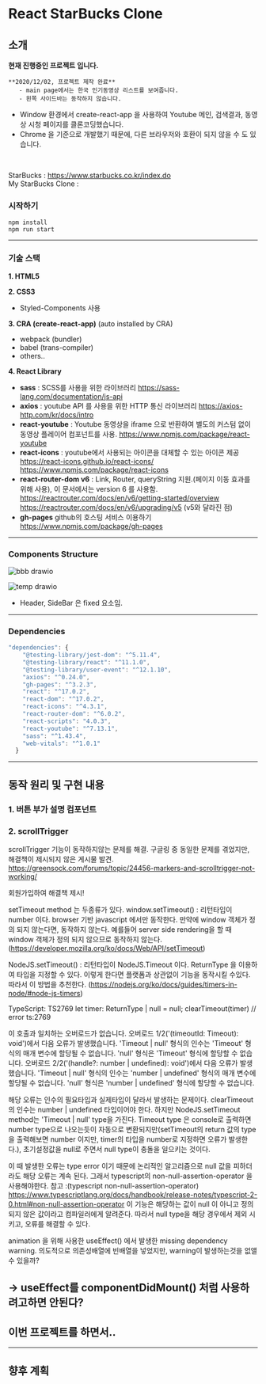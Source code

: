 # React StarBucks Clone
## 소개

**현재 진행중인 프로젝트 입니다.**


```
**2020/12/02, 프로젝트 제작 완료**
   - main page에서는 한국 인기동영상 리스트를 보여줍니다.
   - 왼쪽 사이드바는 동작하지 않습니다.

```

- Window 환경에서 create-react-app 을 사용하여 Youtube 메인, 검색결과, 동영상 시청 페이지를 클론코딩했습니다.
- Chrome 을 기준으로 개발했기 때문에, 다른 브라우저와 호환이 되지 않을 수 도 있습니다.



<br>

StarBucks : https://www.starbucks.co.kr/index.do <br>
My StarBucks Clone : 


### 시작하기	
```
npm install
npm run start
```

 ---

### 기술 스택 
**1. HTML5**

**2. CSS3**
 - Styled-Components 사용 

**3. CRA (create-react-app)**
(auto installed by CRA)
- webpack (bundler)
- babel (trans-compiler)
- others.. 

**4. React Library**
- **sass** : SCSS를 사용을 위한 라이브러리
   https://sass-lang.com/documentation/js-api
   <br>
- **axios** : youtube API 를 사용을 위한 HTTP 통신 라이브러리
   https://axios-http.com/kr/docs/intro
   <br>
- **react-youtube** : Youtube 동영상을 iframe 으로 반환하여 별도의 커스텀 없이 동영상 플레이어 컴포넌트를 사용.
   https://www.npmjs.com/package/react-youtube
   <br>
- **react-icons** : youtube에서 사용되는 아이콘을 대체할 수 있는 아이콘 제공
   https://react-icons.github.io/react-icons/ 
   https://www.npmjs.com/package/react-icons 
   <br>
- **react-router-dom v6** : Link, Router, queryString 지원.(페이지 이동 효과를 위해 사용), 이 문서에서는 version 6 를 사용함.
   https://reactrouter.com/docs/en/v6/getting-started/overview
   https://reactrouter.com/docs/en/v6/upgrading/v5 (v5와 달라진 점)
   <br>
- **gh-pages** github의 호스팅 서비스 이용하기
   https://www.npmjs.com/package/gh-pages
   <br>

---

### Components Structure
![bbb drawio](https://user-images.githubusercontent.com/34260967/143530854-28281361-5657-4324-8de8-052ba67ddfb5.png)

![temp drawio](https://user-images.githubusercontent.com/34260967/143534852-296c94f5-3b6f-4561-b51d-ba20a0a0f26f.png)
- Header, SideBar 은 fixed 요소임.

---

### Dependencies
```javascript
"dependencies": {
    "@testing-library/jest-dom": "^5.11.4",
    "@testing-library/react": "^11.1.0",
    "@testing-library/user-event": "^12.1.10",
    "axios": "^0.24.0",
    "gh-pages": "^3.2.3",
    "react": "^17.0.2",
    "react-dom": "^17.0.2",
    "react-icons": "^4.3.1",
    "react-router-dom": "^6.0.2",
    "react-scripts": "4.0.3",
    "react-youtube": "^7.13.1",
    "sass": "^1.43.4",
    "web-vitals": "^1.0.1"
  }
```
---

## 동작 원리 및 구현 내용

### 1. 버튼 부가 설명 컴포넌트


### 2. scrollTrigger 

scrollTrigger 기능이 동작하지않는 문제를 해결.
구글링 중 동일한 문제를 겪었지만, 해결책이 제시되지 않은 게시물 발견.
https://greensock.com/forums/topic/24456-markers-and-scrolltrigger-not-working/

회원가입하여 해결책 제시!



setTimeout method 는 두종류가 있다.
window.setTimeout() : 리턴타입이 number 이다.
browser 기반 javascript 에서만 동작한다. 만약에 window 객체가 정의 되지 않는다면, 동작하지 않는다. 예를들어 server side rendering을 할 때 window 객체가 정의 되지 않으므로 동작하지 않는다.
(https://developer.mozilla.org/ko/docs/Web/API/setTimeout)

NodeJS.setTimeout() : 리턴타입이 NodeJS.Timeout 이다.
ReturnType<typeof setTimeout> 을 이용하여 타입을 지정할 수 있다. 이렇게 한다면 플랫폼과 상관없이 기능을 동작시킬 수있다. 따라서 이 방법을 추천한다.
(https://nodejs.org/ko/docs/guides/timers-in-node/#node-js-timers)

TypeScript: TS2769
let timer: ReturnType<typeof setTimeout> | null = null;
clearTimeout(timer)  // error ts:2769

이 호출과 일치하는 오버로드가 없습니다.
  오버로드 1/2('(timeoutId: Timeout): void')에서 다음 오류가 발생했습니다.
    'Timeout | null' 형식의 인수는 'Timeout' 형식의 매개 변수에 할당될 수 없습니다.
      'null' 형식은 'Timeout' 형식에 할당할 수 없습니다.
  오버로드 2/2('(handle?: number | undefined): void')에서 다음 오류가 발생했습니다.
    'Timeout | null' 형식의 인수는 'number | undefined' 형식의 매개 변수에 할당될 수 없습니다.
      'null' 형식은 'number | undefined' 형식에 할당할 수 없습니다.

해당 오류는 인수의 필요타입과 실제타입이 달라서 발생하는 문제이다.
clearTimeout의 인수는 number | undefined 타입이어야 한다.
하지만 NodeJS.setTimeout method는 'Timeout | null' type을 가진다. 
Timeout type 은 console로 출력하면 number type으로 나오는듯이 자동으로 변환되지만(setTimeout의 return 값의 type을 출력해보면 number 이지만, timer의 타입을 number로 지정하면 오류가 발생한다.), 초기설정값을 null로 주면서 null type이 충돌을 일으키는 것이다.

이 때 발생한 오류는 type error 이기 때문에 논리적인 알고리즘으로 null 값을 피하더라도 해당 오류는 계속 된다. 그래서 typescript의 non-null-assertion-operator 을 사용해야한다.
참고 :(typescript non-null-assertion-operator) https://www.typescriptlang.org/docs/handbook/release-notes/typescript-2-0.html#non-null-assertion-operator
이 기능은 해당하는 값이 null 이 아니고 정의되지 않은 값이라고 컴파일러에게 알려준다. 따라서 null type을 해당 경우에서 제외 시키고, 오류를 해결할 수 있다.




animation 을 위해 사용한 useEffect() 에서 발생한 missing dependency warning.
의도적으로 의존성배열에 빈배열을 넣었지만, warning이 발생하는것을 없앨 수 있을까?

-> useEffect를 componentDidMount() 처럼 사용하려고하면 안된다? 
---

## 이번 프로젝트를 하면서..



---

## 향후 계획


